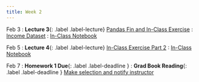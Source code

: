 ```yaml
---
title: Week 2
---
```


Feb 3
: **Lecture 3**{: .label .label-lecture} [Pandas Fin and In-Class Exercise](lecture/lec03)
	: [Income Dataset](https://drive.google.com/file/d/1e3Pvu9ZN_ZgnJi4TOVoUCNXITDXJvCr8/view?usp=share_link) 
	: [In-Class Notebook](https://colab.research.google.com/drive/14tpp9fHXCxOMeP9YIouxiZJgNcNgAuuo)

Feb 5 
: **Lecture 4**{: .label .label-lecture} [In-Class Exercise Part 2](https://docs.google.com/presentation/d/1GCtPkuJlxlVSFcM5UV36SK3J0Teih__jzMsEympVl7w/edit?usp=sharing)
	: [In-Class Notebook](https://colab.research.google.com/drive/1eoT49v73HHSB19E0EL5pMPETd4zKDbcL)

Feb 7
: **Homework 1 Due**{: .label .label-deadline } 
: **Grad Book Reading**{: .label .label-deadline } [Make selection and notify instructor](gradproject#modern-book-and-research-papers-on-machine-learning)   